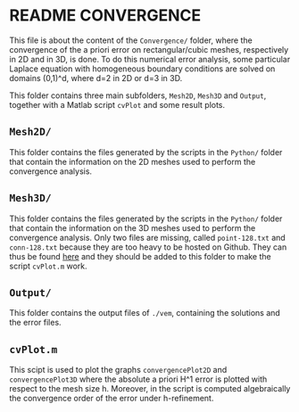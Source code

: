 # README CONVERGENCE

This file is about the content of the `Convergence/` folder, where the 
convergence of the a priori error on rectangular/cubic meshes, respectively 
in 2D and in 3D, is done. To do this numerical error analysis, some particular 
Laplace equation with homogeneous boundary conditions are solved on domains 
(0,1)^d, where d=2 in 2D or d=3 in 3D. 

This folder contains three main subfolders, `Mesh2D`, `Mesh3D` and `Output`, 
together with a Matlab script `cvPlot` and some result plots.

## `Mesh2D/`
This folder contains the files generated by the scripts in the `Python/` folder 
that contain the information on the 2D meshes used to perform the convergence analysis.

## `Mesh3D/`
This folder contains the files generated by the scripts in the `Python/` folder 
that contain the information on the 3D meshes used to perform the convergence analysis.
Only two files are missing, called `point-128.txt` and `conn-128.txt` because 
they are too heavy to be hosted on Github. They can thus be found [here](https://drive.google.com/open?id=0B5q8XwMR3eamM0ZIVXhHdG16UE0) 
and they should be added to this folder to make the script `cvPlot.m` work.

## `Output/`
This folder contains the output files of `./vem`, containing the solutions 
and the error files.

## `cvPlot.m`
This scipt is used to plot the graphs `convergencePlot2D` and `convergencePlot3D` 
where the absolute a priori H^1 error is plotted with respect to the mesh size h. 
Moreover, in the script is computed algebraically the convergence order 
of the error under h-refinement.
